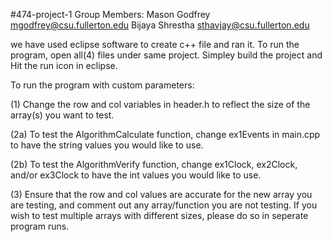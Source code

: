 #474-project-1
Group Members:
Mason Godfrey mgodfrey@csu.fullerton.edu
Bijaya Shrestha sthavjay@csu.fullerton.edu

we have used eclipse software to create c++ file and ran it. 
To run the program, open all(4) files under same project.
Simpley build the project and 
Hit the run icon in eclipse. 

To run the program with custom parameters:

(1) Change the row and col variables in header.h to reflect the size of the array(s) you want to test.

(2a) To test the AlgorithmCalculate function, change ex1Events in main.cpp to have the string values you would like to use.

(2b) To test the AlgorithmVerify function, change ex1Clock, ex2Clock, and/or ex3Clock to have the int values you would like to use.

(3) Ensure that the row and col values are accurate for the new array you are testing, and comment out any array/function you are not testing. If you wish to test multiple arrays with different sizes, please do so in seperate program runs.
